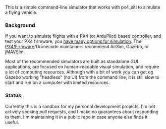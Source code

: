 
This is a simple command-line simulator that works with px4_sitl to 
simulate a flying vehicle. 

### Background

If you want to simulate flights with a PX4 (or ArduPilot) based controller, and test your PX4 firmware, you [have many options for simulation]( https://dev.px4.io/en/simulation/).  The [PX4/Firmware](https://github.com/PX4/Firmware)/Dronecode maintainers recommend AirSim, Gazebo, or jMAVSim.

Most of the recommended simulators are built as standalone GUI applications, are focused on human-readable visual simulation, and require a lot of computing resources.  Although with a bit of work you can get eg Gazebo working "headless" (no UI) from the command line, it is still slow to start and run on a computer with limited resources.  

### Status

Currently this is a sandbox for my personal development projects. I'm not actively seeking pull requests, and I make no guarantees about responding to them.  I'm maintaining it in a public repo in case anyone else finds it useful.
